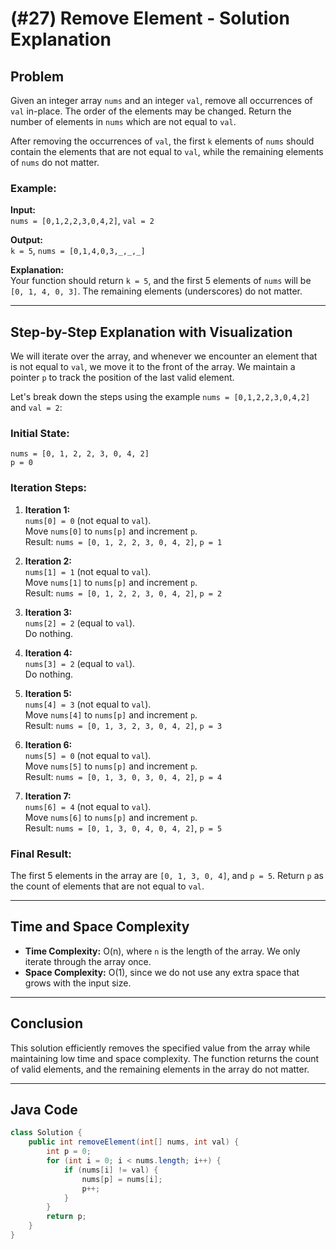 # (#27) Remove Element - Solution Explanation

## Problem

Given an integer array `nums` and an integer `val`, remove all occurrences of `val` in-place. The order of the elements may be changed. Return the number of elements in `nums` which are not equal to `val`.

After removing the occurrences of `val`, the first `k` elements of `nums` should contain the elements that are not equal to `val`, while the remaining elements of `nums` do not matter.

### Example:

**Input:**  
`nums = [0,1,2,2,3,0,4,2]`, `val = 2`

**Output:**  
`k = 5`, `nums = [0,1,4,0,3,_,_,_]`

**Explanation:**  
Your function should return `k = 5`, and the first 5 elements of `nums` will be `[0, 1, 4, 0, 3]`. The remaining elements (underscores) do not matter.

---

## Step-by-Step Explanation with Visualization

We will iterate over the array, and whenever we encounter an element that is not equal to `val`, we move it to the front of the array. We maintain a pointer `p` to track the position of the last valid element.

Let's break down the steps using the example `nums = [0,1,2,2,3,0,4,2]` and `val = 2`:

### Initial State:

`nums = [0, 1, 2, 2, 3, 0, 4, 2]`  
`p = 0`

### Iteration Steps:

1. **Iteration 1:**  
   `nums[0] = 0` (not equal to `val`).  
   Move `nums[0]` to `nums[p]` and increment `p`.  
   Result: `nums = [0, 1, 2, 2, 3, 0, 4, 2]`, `p = 1`

2. **Iteration 2:**  
   `nums[1] = 1` (not equal to `val`).  
   Move `nums[1]` to `nums[p]` and increment `p`.  
   Result: `nums = [0, 1, 2, 2, 3, 0, 4, 2]`, `p = 2`

3. **Iteration 3:**  
   `nums[2] = 2` (equal to `val`).  
   Do nothing.

4. **Iteration 4:**  
   `nums[3] = 2` (equal to `val`).  
   Do nothing.

5. **Iteration 5:**  
   `nums[4] = 3` (not equal to `val`).  
   Move `nums[4]` to `nums[p]` and increment `p`.  
   Result: `nums = [0, 1, 3, 2, 3, 0, 4, 2]`, `p = 3`

6. **Iteration 6:**  
   `nums[5] = 0` (not equal to `val`).  
   Move `nums[5]` to `nums[p]` and increment `p`.  
   Result: `nums = [0, 1, 3, 0, 3, 0, 4, 2]`, `p = 4`

7. **Iteration 7:**  
   `nums[6] = 4` (not equal to `val`).  
   Move `nums[6]` to `nums[p]` and increment `p`.  
   Result: `nums = [0, 1, 3, 0, 4, 0, 4, 2]`, `p = 5`

### Final Result:

The first 5 elements in the array are `[0, 1, 3, 0, 4]`, and `p = 5`. Return `p` as the count of elements that are not equal to `val`.

---

## Time and Space Complexity

- **Time Complexity:** O(n), where `n` is the length of the array. We only iterate through the array once.
- **Space Complexity:** O(1), since we do not use any extra space that grows with the input size.

---

## Conclusion

This solution efficiently removes the specified value from the array while maintaining low time and space complexity. The function returns the count of valid elements, and the remaining elements in the array do not matter.

---

## Java Code

```java
class Solution {
    public int removeElement(int[] nums, int val) {
        int p = 0;
        for (int i = 0; i < nums.length; i++) {
            if (nums[i] != val) {
                nums[p] = nums[i];
                p++;
            }
        }
        return p;
    }
}
